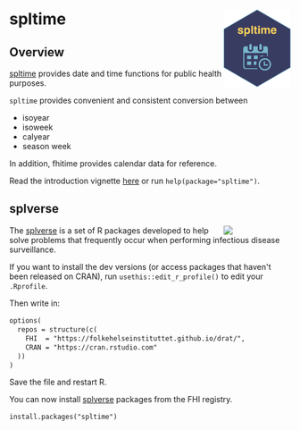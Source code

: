 # spltime <a href="https://docs.sykdomspulsen.no/spltime"><img src="man/figures/logo.png" align="right" width="120" /></a>

## Overview 

[spltime](https://docs.sykdomspulsen.no/spltime) provides date and time functions for public health purposes.

`spltime` provides convenient and consistent conversion between

- isoyear
- isoweek
- calyear
- season week

In addition, fhitime provides calendar data for reference.

Read the introduction vignette [here](http://docs.sykdomspulsen.no/spltime/articles/spltime.html) or run `help(package="spltime")`.

## splverse

<a href="https://docs.sykdomspulsen.no/packages"><img src="https://docs.sykdomspulsen.no/packages/splverse.png" align="right" width="120" /></a>

The [splverse](https://docs.sykdomspulsen.no/packages) is a set of R packages developed to help solve problems that frequently occur when performing infectious disease surveillance.

If you want to install the dev versions (or access packages that haven't been released on CRAN), run `usethis::edit_r_profile()` to edit your `.Rprofile`. 

Then write in:

```
options(
  repos = structure(c(
    FHI  = "https://folkehelseinstituttet.github.io/drat/",
    CRAN = "https://cran.rstudio.com"
  ))
)
```

Save the file and restart R.

You can now install [splverse](https://docs.sykdomspulsen.no/packages) packages from the FHI registry.

```
install.packages("spltime")
```

